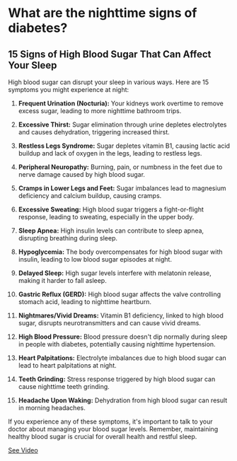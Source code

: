 # What are the nighttime signs of diabetes?

## 15 Signs of High Blood Sugar That Can Affect Your Sleep

High blood sugar can disrupt your sleep in various ways. Here are 15 symptoms you might experience at night:

1. **Frequent Urination (Nocturia):** Your kidneys work overtime to remove excess sugar, leading to more nighttime bathroom trips.

2. **Excessive Thirst:** Sugar elimination through urine depletes electrolytes and causes dehydration, triggering increased thirst.

3. **Restless Legs Syndrome:** Sugar depletes vitamin B1, causing lactic acid buildup and lack of oxygen in the legs, leading to restless legs.

4. **Peripheral Neuropathy:** Burning, pain, or numbness in the feet due to nerve damage caused by high blood sugar.

5. **Cramps in Lower Legs and Feet:** Sugar imbalances lead to magnesium deficiency and calcium buildup, causing cramps.

6. **Excessive Sweating:** High blood sugar triggers a fight-or-flight response, leading to sweating, especially in the upper body.

7. **Sleep Apnea:** High insulin levels can contribute to sleep apnea, disrupting breathing during sleep.

8. **Hypoglycemia:** The body overcompensates for high blood sugar with insulin, leading to low blood sugar episodes at night.

9. **Delayed Sleep:** High sugar levels interfere with melatonin release, making it harder to fall asleep.

10. **Gastric Reflux (GERD):** High blood sugar affects the valve controlling stomach acid, leading to nighttime heartburn.

11. **Nightmares/Vivid Dreams:** Vitamin B1 deficiency, linked to high blood sugar, disrupts neurotransmitters and can cause vivid dreams.

12. **High Blood Pressure:** Blood pressure doesn't dip normally during sleep in people with diabetes, potentially causing nighttime hypertension.

13. **Heart Palpitations:** Electrolyte imbalances due to high blood sugar can lead to heart palpitations at night.

14. **Teeth Grinding:** Stress response triggered by high blood sugar can cause nighttime teeth grinding.

15. **Headache Upon Waking:** Dehydration from high blood sugar can result in morning headaches.

If you experience any of these symptoms, it's important to talk to your doctor about managing your blood sugar levels. Remember, maintaining healthy blood sugar is crucial for overall health and restful sleep.

 [See Video](https://www.youtube.com/embed/xpH45c2BrMM)